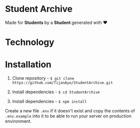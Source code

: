 # <b>Student Archive</b>
Made for <b> Students </b> by a <b> Student </b> generated with ❤

# Technology


# <b>Installation</b>
1. Clone repository - `$ git clone https://github.com/TijanAyo/StudentArchive.git`

2. Install dependencies - `$ cd StudentArchive`

3. Install dependencies - `$ npm install`

Create a new file `.env` if it doesn't exist and copy the contents of `.env.example` into it to be able to run your server on production environment.